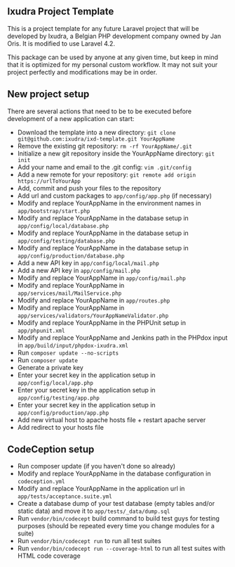## Ixudra Project Template

This is a project template for any future Laravel project that will be developed by Ixudra, a Belgian PHP development
company owned by Jan Oris. It is modified to use Laravel 4.2.

This package can be used by anyone at any given time, but keep in mind that it is optimized for my personal custom
workflow. It may not suit your project perfectly and modifications may be in order.


## New project setup

There are several actions that need to be to be executed before development of a new application can start:

 - Download the template into a new directory: ```git clone git@github.com:ixudra/ixd-template.git YourAppName```
 - Remove the existing git repository: ```rm -rf YourAppName/.git```
 - Initialize a new git repository inside the YourAppName directory: ```git init```
 - Add your name and email to the .git config: ```vim .git/config```
 - Add a new remote for your repository: ```git remote add origin https://urlToYourApp```
 - Add, commit and push your files to the repository
 - Add url and custom packages to ```app/config/app.php``` (if necessary)
 - Modify and replace YourAppName in the environment names in ```app/bootstrap/start.php```
 - Modify and replace YourAppName in the database setup in ```app/config/local/database.php```
 - Modify and replace YourAppName in the database setup in ```app/config/testing/database.php```
 - Modify and replace YourAppName in the database setup in ```app/config/production/database.php```
 - Add a new API key in ```app/config/local/mail.php```
 - Add a new API key in ```app/config/mail.php```
 - Modify and replace YourAppName in ```app/config/mail.php```
 - Modify and replace YourAppName in ```app/services/mail/MailService.php```
 - Modify and replace YourAppName in ```app/routes.php```
 - Modify and replace YourAppName in ```app/services/validators/YourAppNameValidator.php```
 - Modify and replace YourAppName in the PHPUnit setup in ```app/phpunit.xml```
 - Modify and replace YourAppName and Jenkins path in the PHPdox input in ```app/build/input/phpdox-ixudra.xml```
 - Run ```composer update --no-scripts```
 - Run ```composer update```
 - Generate a private key
 - Enter your secret key in the application setup in ```app/config/local/app.php```
 - Enter your secret key in the application setup in ```app/config/testing/app.php```
 - Enter your secret key in the application setup in ```app/config/production/app.php```
 - Add new virtual host to apache hosts file + restart apache server
 - Add redirect to your hosts file


## CodeCeption setup

 - Run composer update (if you haven't done so already)
 - Modify and replace YourAppName in the database configuration in ```codeception.yml```
 - Modify and replace YourAppName in the application url in ```app/tests/acceptance.suite.yml```
 - Create a database dump of your test database (empty tables and/or static data) and move it to ```app/tests/_data/dump.sql```
 - Run ```vendor/bin/codecept``` build command to build test guys for testing purposes (should be repeated every time you change modules for a suite)
 - Run ```vendor/bin/codecept run``` to run all test suites
 - Run ```vendor/bin/codecept run --coverage-html``` to run all test suites with HTML code coverage


